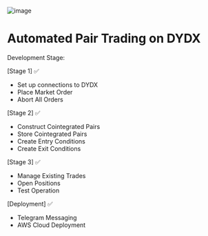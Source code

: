 ![image](https://github.com/HowardLiYH/dydx-trading-bot/assets/60827239/ab62edcf-6fd5-47c2-9582-c21819639e81)


# Automated Pair Trading on DYDX

Development Stage:

[Stage 1] ✅
- Set up connections to DYDX
- Place Market Order
- Abort All Orders

[Stage 2]  ✅
- Construct Cointegrated Pairs
- Store Cointegrated Pairs
- Create Entry Conditions
- Create Exit Conditions

[Stage 3]  ✅
- Manage Existing Trades
- Open Positions
- Test Operation

[Deployment] ✅
- Telegram Messaging 
- AWS Cloud Deployment





